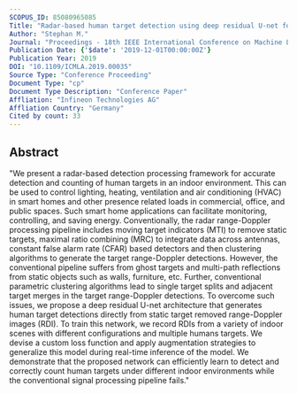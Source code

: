 ```yaml
---
SCOPUS_ID: 85080965085
Title: "Radar-based human target detection using deep residual U-net for smart home applications"
Author: "Stephan M."
Journal: "Proceedings - 18th IEEE International Conference on Machine Learning and Applications, ICMLA 2019"
Publication Date: {'$date': '2019-12-01T00:00:00Z'}
Publication Year: 2019
DOI: "10.1109/ICMLA.2019.00035"
Source Type: "Conference Proceeding"
Document Type: "cp"
Document Type Description: "Conference Paper"
Affliation: "Infineon Technologies AG"
Affliation Country: "Germany"
Cited by count: 33
---
```


## Abstract
"We present a radar-based detection processing framework for accurate detection and counting of human targets in an indoor environment. This can be used to control lighting, heating, ventilation and air conditioning (HVAC) in smart homes and other presence related loads in commercial, office, and public spaces. Such smart home applications can facilitate monitoring, controlling, and saving energy. Conventionally, the radar range-Doppler processing pipeline includes moving target indicators (MTI) to remove static targets, maximal ratio combining (MRC) to integrate data across antennas, constant false alarm rate (CFAR) based detectors and then clustering algorithms to generate the target range-Doppler detections. However, the conventional pipeline suffers from ghost targets and multi-path reflections from static objects such as walls, furniture, etc. Further, conventional parametric clustering algorithms lead to single target splits and adjacent target merges in the target range-Doppler detections. To overcome such issues, we propose a deep residual U-net architecture that generates human target detections directly from static target removed range-Doppler images (RDI). To train this network, we record RDIs from a variety of indoor scenes with different configurations and multiple humans targets. We devise a custom loss function and apply augmentation strategies to generalize this model during real-time inference of the model. We demonstrate that the proposed network can efficiently learn to detect and correctly count human targets under different indoor environments while the conventional signal processing pipeline fails."
